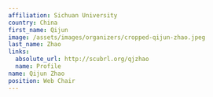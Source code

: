 ```yaml
---
affiliation: Sichuan University
country: China
first_name: Qijun
image: /assets/images/organizers/cropped-qijun-zhao.jpeg
last_name: Zhao
links:
  absolute_url: http://scubrl.org/qjzhao
  name: Profile
name: Qijun Zhao
position: Web Chair
---
```

